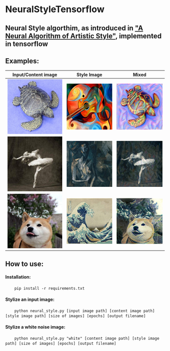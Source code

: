 # NeuralStyleTensorflow

## Neural Style algorthim, as introduced in ["A Neural Algorithm of Artistic Style"](https://arxiv.org/abs/1508.06576), implemented in tensorflow

## Examples:
| Input/Content image | Style Image | Mixed |
| :---:         |     :---:      |          :---: |
| ![](images/turtle.jpg)  | ![](images/picasso-guitar.jpg)    | ![](images/picasso-guitar-turtle.jpg)    |
| ![](images/dancing.jpg)      | ![](images/picasso.jpg)        | ![](images/picasso-dancing.jpg)       |
| ![](images/doggo.jpg)      | ![](images/wave.jpg)        | ![](images/doggo-wave.jpg)       |


## How to use:
#### Installation:
		pip install -r requirements.txt

#### Stylize an input image:
		python neural_style.py [input image path] [content image path] [style image path] [size of images] [epochs] [output filename]

#### Stylize a white noise image:
		python neural_style.py "white" [content image path] [style image path] [size of images] [epochs] [output filename]

